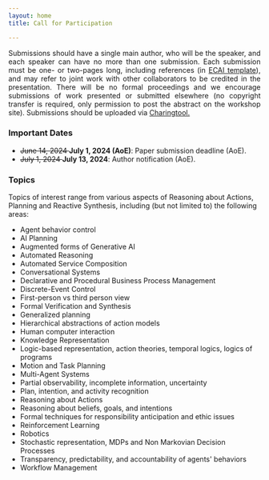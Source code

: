 ```yaml
---
layout: home
title: Call for Participation

---
```

<p align="justify">
 Submissions should have a single main author, who will be the speaker, and each speaker can have no more than one submission. Each submission must be one- or two-pages long, including references (in <a href="https://ecai2024.eu/download/ecai-template.zip" target="_blank"> ECAI template</a>), and may refer to joint work with other collaborators to be credited in the presentation. There will be no formal proceedings and we encourage submissions of work presented or submitted elsewhere (no copyright transfer is required, only permission to post the abstract on the workshop site). Submissions should be uploaded via 
<a href="https://chairingtool.com/conferences/ACTSYNT24/MainTrack" target="_blank"> Charingtool.</a>
</p>

<h3>Important Dates</h3>

<ul>
  <li> <s>June 14, 2024 </s> <b> July 1, 2024 (AoE)</b>: Paper submission deadline (AoE). </li>
  <li>  <s>July 1, 2024 </s> <b> July 13, 2024</b>: Author notification (AoE). </li>
 
</ul>

<h3>Topics</h3>

<p>Topics of interest range from various aspects of Reasoning about Actions, Planning and Reactive Synthesis, including (but not limited to) the following areas:</p>
<ul>
    <li>Agent behavior control</li>
    <li>AI Planning</li>
    <li>Augmented forms of Generative AI</li>
    <li>Automated Reasoning</li>
    <li>Automated Service Composition</li>
    <li>Conversational Systems</li>
    <li>Declarative and Procedural Business Process Management</li>
    <li>Discrete-Event Control</li>
    <li>First-person vs third person view</li>
    <li>Formal Verification and Synthesis</li>
    <li>Generalized planning</li>
    <li>Hierarchical abstractions of action models</li>
    <li>Human computer interaction</li>
    <li>Knowledge Representation</li>
    <li>Logic-based representation, action theories, temporal logics, logics of programs</li>
    <li>Motion and Task Planning</li>
    <li>Multi-Agent Systems</li>
    <li>Partial observability, incomplete information, uncertainty</li>
    <li>Plan, intention, and activity recognition</li>
    <li>Reasoning about Actions</li>
    <li>Reasoning about beliefs, goals, and intentions</li>
    <li>Formal techniques for responsibility anticipation and ethic issues</li>
    <li>Reinforcement Learning</li>
    <li>Robotics</li>
    <li>Stochastic representation, MDPs and Non Markovian Decision Processes</li>
    <li>Transparency, predictability, and accountability of agents' behaviors</li>
    <li>Workflow Management</li>
</ul>




